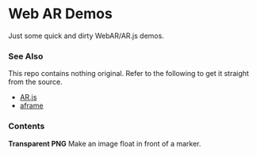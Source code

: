 # Web AR Demos

Just some quick and dirty WebAR/AR.js demos.

### See Also

This repo contains nothing original. Refer to the following to get it straight from the source.

* [AR.js](https://github.com/jeromeetienne/AR.js)
* [aframe](https://aframe.io)

### Contents

**Transparent PNG**
Make an image float in front of a marker.
